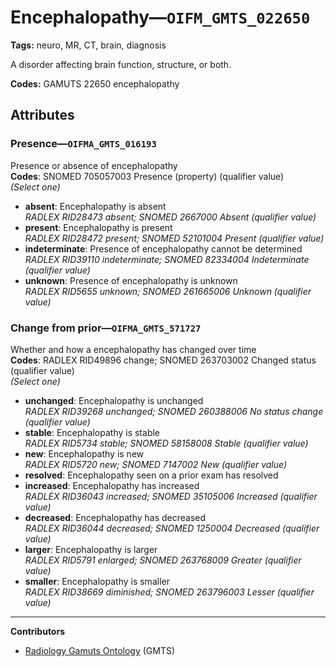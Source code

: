 # Encephalopathy—`OIFM_GMTS_022650`

**Tags:** neuro, MR, CT, brain, diagnosis

A disorder affecting brain function, structure, or both.

**Codes:** GAMUTS 22650 encephalopathy

## Attributes

### Presence—`OIFMA_GMTS_016193`

Presence or absence of encephalopathy  
**Codes**: SNOMED 705057003 Presence (property) (qualifier value)  
*(Select one)*

- **absent**: Encephalopathy is absent  
_RADLEX RID28473 absent; SNOMED 2667000 Absent (qualifier value)_
- **present**: Encephalopathy is present  
_RADLEX RID28472 present; SNOMED 52101004 Present (qualifier value)_
- **indeterminate**: Presence of encephalopathy cannot be determined  
_RADLEX RID39110 indeterminate; SNOMED 82334004 Indeterminate (qualifier value)_
- **unknown**: Presence of encephalopathy is unknown  
_RADLEX RID5655 unknown; SNOMED 261665006 Unknown (qualifier value)_

### Change from prior—`OIFMA_GMTS_571727`

Whether and how a encephalopathy has changed over time  
**Codes**: RADLEX RID49896 change; SNOMED 263703002 Changed status (qualifier value)  
*(Select one)*

- **unchanged**: Encephalopathy is unchanged  
_RADLEX RID39268 unchanged; SNOMED 260388006 No status change (qualifier value)_
- **stable**: Encephalopathy is stable  
_RADLEX RID5734 stable; SNOMED 58158008 Stable (qualifier value)_
- **new**: Encephalopathy is new  
_RADLEX RID5720 new; SNOMED 7147002 New (qualifier value)_
- **resolved**: Encephalopathy seen on a prior exam has resolved  
- **increased**: Encephalopathy has increased  
_RADLEX RID36043 increased; SNOMED 35105006 Increased (qualifier value)_
- **decreased**: Encephalopathy has decreased  
_RADLEX RID36044 decreased; SNOMED 1250004 Decreased (qualifier value)_
- **larger**: Encephalopathy is larger  
_RADLEX RID5791 enlarged; SNOMED 263768009 Greater (qualifier value)_
- **smaller**: Encephalopathy is smaller  
_RADLEX RID38669 diminished; SNOMED 263796003 Lesser (qualifier value)_

---

**Contributors**

- [Radiology Gamuts Ontology](https://gamuts.net/) (GMTS)